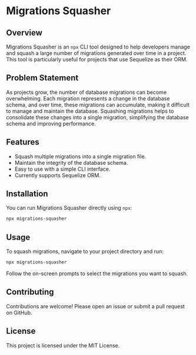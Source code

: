 # Migrations Squasher

## Overview

Migrations Squasher is an `npx` CLI tool designed to help developers manage and squash a large number of migrations generated over time in a project. This tool is particularly useful for projects that use Sequelize as their ORM.

## Problem Statement

As projects grow, the number of database migrations can become overwhelming. Each migration represents a change in the database schema, and over time, these migrations can accumulate, making it difficult to manage and maintain the database. Squashing migrations helps to consolidate these changes into a single migration, simplifying the database schema and improving performance.

## Features

- Squash multiple migrations into a single migration file.
- Maintain the integrity of the database schema.
- Easy to use with a simple CLI interface.
- Currently supports Sequelize ORM.

## Installation

You can run Migrations Squasher directly using `npx`:

```sh
npx migrations-squasher
```

## Usage

To squash migrations, navigate to your project directory and run:

```sh
npx migrations-squasher
```

Follow the on-screen prompts to select the migrations you want to squash.

## Contributing

Contributions are welcome! Please open an issue or submit a pull request on GitHub.

## License

This project is licensed under the MIT License.
